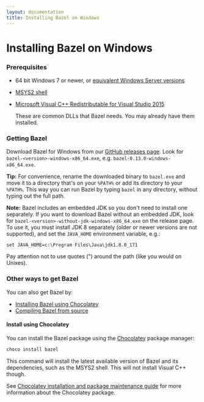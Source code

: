 ```yaml
---
layout: documentation
title: Installing Bazel on Windows
---
```


# <a name="windows"></a>Installing Bazel on Windows

### Prerequisites

*   64 bit Windows 7 or newer, or <a href="https://msdn.microsoft.com/en-us/library/windows/desktop/ms724832(v=vs.85).aspx">equivalent Windows Server versions</a>

*   [MSYS2 shell](https://msys2.github.io/)

*   [Microsoft Visual C++ Redistributable for Visual Studio 2015](https://www.microsoft.com/en-us/download/details.aspx?id=48145)

    These are common DLLs that Bazel needs. You may already have them installed.

### Getting Bazel

Download Bazel for Windows from our
[GitHub releases page](https://github.com/bazelbuild/bazel/releases).
Look for `bazel-<version>-windows-x86_64.exe`, e.g. `bazel-0.13.0-windows-x86_64.exe`.

**Tip:** For convenience, rename the downloaded binary to `bazel.exe` and move it to a directory
that's on your `%PATH%` or add its directory to your `%PATH%`. This way you can run Bazel by
typing `bazel` in any directory, without typing out the full path.

**Note:** Bazel includes an embedded JDK so you don't need to install one separately. If you want
to download Bazel without an embedded JDK, look for `bazel-<version>-without-jdk-windows-x86_64.exe`
on the release page. To use it, you must install JDK 8 separately (older or newer versions are not
supported), and set the `JAVA_HOME` environment variable, e.g.:
```
set JAVA_HOME=c:\Program Files\Java\jdk1.8.0_171
```
Pay attention not to use quotes (") around the path (like you would on Unixes).

### Other ways to get Bazel

You can also get Bazel by:
*   [Installing Bazel using Chocolatey](#install-using-chocolatey)
*   [Compiling Bazel from source](install-compile-source.html)

#### Install using Chocolatey

You can install the Bazel package using the [Chocolatey](https://chocolatey.org)
package manager:

```sh
choco install bazel
```

This command will install the latest available version of Bazel and
its dependencies, such as the MSYS2 shell. This will not install Visual C++
though.

See [Chocolatey installation and package maintenance
guide](https://bazel.build/windows-chocolatey-maintenance.html) for more
information about the Chocolatey package.
